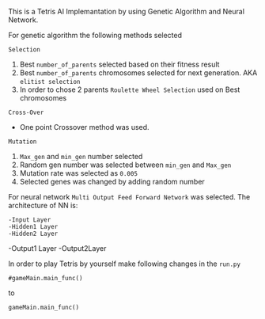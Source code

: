 This is a Tetris AI Implemantation by using Genetic Algorithm and Neural Network.

For genetic algorithm the following methods selected

 `Selection`
1. Best `number_of_parents` selected based on their fitness result
2. Best `number_of_parents` chromosomes selected for next generation. AKA `elitist selection`
3. In order to chose 2 parents `Roulette Wheel Selection` used on Best chromosomes

`Cross-Over`
- One point Crossover method was used.

`Mutation`
1. `Max_gen` and `min_gen` number selected 
2. Random gen number was selected between `min_gen` and `Max_gen`
3. Mutation rate was selected as `0.005`
4. Selected genes was changed by adding random number

For neural network `Multi Output Feed Forward Network` was selected.
The architecture of NN is:

	-Input Layer
	-Hidden1 Layer
	-Hidden2 Layer
-Output1 Layer     -Output2Layer
 
In order to play Tetris by yourself make following changes in the `run.py` 

```
#gameMain.main_func()
```
to
```
gameMain.main_func()
```
